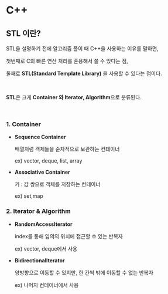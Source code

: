 C++ 
================


STL 이란?
---------------

STL을 설명하기 전에 알고리즘 풀이 때 C++을 사용하는 이유를 말하면,		

첫번째로 C의 빠른 연산 처리를 혼용해서 쓸 수 있다는 점, 		

둘째로 **STL(Standard Template Library)** 을 사용할 수 있다는 점이다.

<br>

**STL**은 크게 **Container 와 Iterator, Algorithm**으로 분류된다.			

<br>


### 1. Container

+ **Sequence Container**

  배열처럼 객체들을 순차적으로 보관하는 컨테이너

  ex) vector, deque, list, array		

+ **Associative Container**

  키 : 값 쌍으로 객체를 저장하는 컨테이너

  ex) set,map

  

### 2. Iterator & Algorithm

+ **RandomAccessIterator**

  index를 통해 임의의 위치에 접근할 수 있는 반복자

  ex) vector, deque에서 사용



+ **BidirectionalIterator**

  양방향으로 이동할 수 있지만, 한 칸씩 밖에 이동할 수 없는 반복자

  ex) 나머지 컨테이너에서 사용

  
